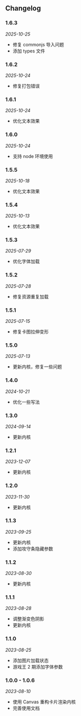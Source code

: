 ## Changelog

### 1.6.3

_2025-10-25_

- 修复 commonjs 导入问题
- 添加 types 文件

### 1.6.2

_2025-10-24_

- 修复打包错误

### 1.6.1

_2025-10-24_

- 优化文本效果

### 1.6.0

_2025-10-24_

- 支持 node 环境使用

### 1.5.5

_2025-10-18_

- 优化文本效果

### 1.5.4

_2025-10-13_

- 优化文本效果

### 1.5.3

_2025-07-29_

- 优化字体加载

### 1.5.2

_2025-07-28_

- 修复资源重复加载

### 1.5.1

_2025-07-15_

- 修复卡图拉伸变形

### 1.5.0

_2025-07-13_

- 更新内核，修复一些问题

### 1.4.0

_2024-10-21_

- 优化一些写法

### 1.3.0

_2024-09-14_

- 更新内核

### 1.2.1

_2023-12-07_

- 更新内核

### 1.2.0

_2023-11-30_

- 更新内核

### 1.1.3

_2023-09-25_

- 更新内核
- 添加攻守条隐藏参数

### 1.1.2

_2023-08-30_

- 更新内核

### 1.1.1

_2023-08-28_

- 调整渐变色阴影
- 更新内核

### 1.1.0

_2023-08-25_

- 添加图片加载状态
- 游戏王 2 期添加字体参数

### 1.0.0 - 1.0.6

_2023-08-10_

- 使用 Canvas 重构卡片渲染内核
- 完善使用文档
